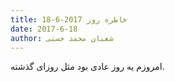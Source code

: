 ```yaml
---
title: خاطره روز 2017-6-18
date: 2017-6-18
author: شعبان محمد حسنی
---
```


امروزم یه روز عادی بود مثل روزای گذشته.